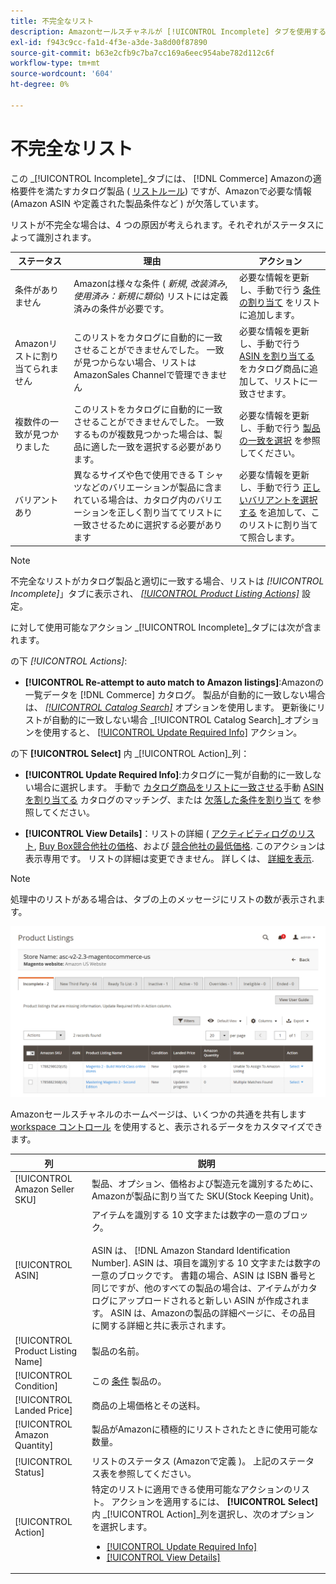 ```yaml
---
title: 不完全なリスト
description: Amazonセールスチャネルが [!UICONTROL Incomplete] タブを使用すると、不完全なAmazonリストの実施要件を特定して満たすのに役立ちます。
exl-id: f943c9cc-fa1d-4f3e-a3de-3a8d00f87890
source-git-commit: b63e2cfb9c7ba7cc169a6eec954abe782d112c6f
workflow-type: tm+mt
source-wordcount: '604'
ht-degree: 0%

---
```


# 不完全なリスト

この _[!UICONTROL Incomplete]_タブには、 [!DNL Commerce] Amazonの適格要件を満たすカタログ製品 ( [リストルール](./listing-rules.md)) ですが、Amazonで必要な情報 (Amazon ASIN や定義された製品条件など ) が欠落しています。

リストが不完全な場合は、4 つの原因が考えられます。それぞれがステータスによって識別されます。

| ステータス | 理由 | アクション |
|--- |--- |--- |
| 条件がありません | Amazonは様々な条件 ( _新規_, _改装済み_, _使用済み：新規に類似_) リストには定義済みの条件が必要です。 | 必要な情報を更新し、手動で行う [条件の割り当て](./amazon-manually-update-incomplete-listing.md#update-required-info-missing-condition) をリストに追加します。 |
| Amazonリストに割り当てられません | このリストをカタログに自動的に一致させることができませんでした。 一致が見つからない場合、リストはAmazonSales Channelで管理できません | 必要な情報を更新し、手動で行う [ASIN を割り当てる](./amazon-manually-update-incomplete-listing.md#update-required-info-unable-to-assign-to-amazon-listing) をカタログ商品に追加して、リストに一致させます。 |
| 複数件の一致が見つかりました | このリストをカタログに自動的に一致させることができませんでした。 一致するものが複数見つかった場合は、製品に適した一致を選択する必要があります。 | 必要な情報を更新し、手動で行う [製品の一致を選択](./amazon-manually-update-incomplete-listing.md#update-required-info-multiple-matches-found) を参照してください。 |
| バリアントあり | 異なるサイズや色で使用できる T シャツなどのバリエーションが製品に含まれている場合は、カタログ内のバリエーションを正しく割り当ててリストに一致させるために選択する必要があります | 必要な情報を更新し、手動で行う [正しいバリアントを選択する](./amazon-manually-update-incomplete-listing.md#update-required-info-has-variants) を追加して、このリストに割り当てて照合します。 |

>[!NOTE]
>不完全なリストがカタログ製品と適切に一致する場合、リストは _[!UICONTROL Incomplete]_」タブに表示され、 [_[!UICONTROL Product Listing Actions]_](./product-listing-actions.md) 設定。

に対して使用可能なアクション _[!UICONTROL Incomplete]_タブには次が含まれます。

の下 _[!UICONTROL Actions]_:

- **[!UICONTROL Re-attempt to auto match to Amazon listings]**:Amazonの一覧データを [!DNL Commerce] カタログ。 製品が自動的に一致しない場合は、 [_[!UICONTROL Catalog Search]_](./catalog-search.md) オプションを使用します。 更新後にリストが自動的に一致しない場合 _[!UICONTROL Catalog Search]_オプションを使用すると、 [[!UICONTROL Update Required Info]](./amazon-manually-update-incomplete-listing.md#update-required-info-multiple-matches-found) アクション。

の下 **[!UICONTROL Select]** 内 _[!UICONTROL Action]_列：

- **[!UICONTROL Update Required Info]**:カタログに一覧が自動的に一致しない場合に選択します。 手動で [カタログ商品をリストに一致させる](./amazon-manually-update-incomplete-listing.md#update-required-info-multiple-matches-found)手動 [ASIN を割り当てる](./amazon-manually-update-incomplete-listing.md#update-required-info-unable-to-assign-to-amazon-listing) カタログのマッチング、または [欠落した条件を割り当て](./amazon-manually-update-incomplete-listing.md#update-required-info-missing-condition) を参照してください。

- **[!UICONTROL View Details]**：リストの詳細 ( [アクティビティログのリスト](./product-listing-details.md#listing-activity-log), [Buy Box競合他社の価格](./product-listing-details.md#buy-box-competitor-pricing)、および [競合他社の最低価格](./product-listing-details.md#lowest-competitor-pricing). このアクションは表示専用です。 リストの詳細は変更できません。 詳しくは、 [詳細を表示](./product-listing-details.md).

>[!NOTE]
>
>処理中のリストがある場合は、タブの上のメッセージにリストの数が表示されます。

![不完全なAmazonリスト](assets/amazon-incomplete-listings.png)

Amazonセールスチャネルのホームページは、いくつかの共通を共有します [workspace コントロール](./workspace-controls.md) を使用すると、表示されるデータをカスタマイズできます。

| 列 | 説明 |
|--- |--- |
| [!UICONTROL Amazon Seller SKU] | 製品、オプション、価格および製造元を識別するために、Amazonが製品に割り当てた SKU(Stock Keeping Unit)。 |
| [!UICONTROL ASIN] | アイテムを識別する 10 文字または数字の一意のブロック。<br><br>ASIN は、 [!DNL Amazon Standard Identification Number]. ASIN は、項目を識別する 10 文字または数字の一意のブロックです。 書籍の場合、ASIN は ISBN 番号と同じですが、他のすべての製品の場合は、アイテムがカタログにアップロードされると新しい ASIN が作成されます。 ASIN は、Amazonの製品の詳細ページに、その品目に関する詳細と共に表示されます。 |
| [!UICONTROL Product Listing Name] | 製品の名前。 |
| [!UICONTROL Condition] | この [条件](./product-listing-condition.md) 製品の。 |
| [!UICONTROL Landed Price] | 商品の上場価格とその送料。 |
| [!UICONTROL Amazon Quantity] | 製品がAmazonに積極的にリストされたときに使用可能な数量。 |
| [!UICONTROL Status] | リストのステータス (Amazonで定義 )。 上記のステータス表を参照してください。 |
| [!UICONTROL Action] | 特定のリストに適用できる使用可能なアクションのリスト。 アクションを適用するには、 **[!UICONTROL Select]** 内 _[!UICONTROL Action]_列を選択し、次のオプションを選択します。<ul><li>[[!UICONTROL Update Required Info]](./amazon-manually-update-incomplete-listing.md)</li><li>[[!UICONTROL View Details]](./product-listing-details.md)</li></ul> |
